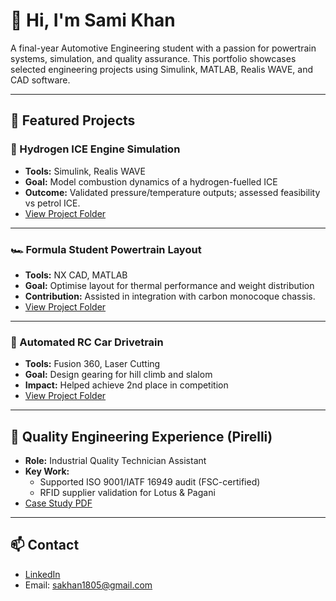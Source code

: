 # 👋 Hi, I'm Sami Khan
A final-year Automotive Engineering student with a passion for powertrain systems, simulation, and quality assurance. This portfolio showcases selected engineering projects using Simulink, MATLAB, Realis WAVE, and CAD software.

---

## 🔧 Featured Projects

### 🚗 Hydrogen ICE Engine Simulation
- **Tools:** Simulink, Realis WAVE
- **Goal:** Model combustion dynamics of a hydrogen-fuelled ICE
- **Outcome:** Validated pressure/temperature outputs; assessed feasibility vs petrol ICE.
- [View Project Folder](./H2ICE-Simulation)

---

### 🏎️ Formula Student Powertrain Layout
- **Tools:** NX CAD, MATLAB
- **Goal:** Optimise layout for thermal performance and weight distribution
- **Contribution:** Assisted in integration with carbon monocoque chassis.
- [View Project Folder](./FS-Powertrain)

---

### 🤖 Automated RC Car Drivetrain
- **Tools:** Fusion 360, Laser Cutting
- **Goal:** Design gearing for hill climb and slalom
- **Impact:** Helped achieve 2nd place in competition
- [View Project Folder](./RC-Drivetrain)

---

## 🧪 Quality Engineering Experience (Pirelli)
- **Role:** Industrial Quality Technician Assistant
- **Key Work:** 
  - Supported ISO 9001/IATF 16949 audit (FSC-certified)
  - RFID supplier validation for Lotus & Pagani
- [Case Study PDF](./Pirelli-Audit-CaseStudy.pdf)

---

## 📫 Contact
- [LinkedIn](https://www.linkedin.com/in/sami-khan02/)
- Email: sakhan1805@gmail.com
